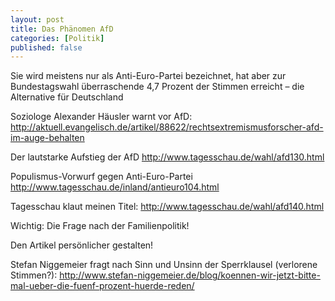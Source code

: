 ```yaml
---
layout: post
title: Das Phänomen AfD
categories: [Politik]
published: false
---
```


Sie wird meistens nur als Anti-Euro-Partei bezeichnet, hat aber zur Bundestagswahl überraschende 4,7 Prozent der Stimmen erreicht – die Alternative für Deutschland
<!--more-->

Soziologe Alexander Häusler warnt vor AfD:
http://aktuell.evangelisch.de/artikel/88622/rechtsextremismusforscher-afd-im-auge-behalten

Der lautstarke Aufstieg der AfD
http://www.tagesschau.de/wahl/afd130.html

Populismus-Vorwurf gegen Anti-Euro-Partei
http://www.tagesschau.de/inland/antieuro104.html

Tagesschau klaut meinen Titel:
http://www.tagesschau.de/wahl/afd140.html

Wichtig: Die Frage nach der Familienpolitik!

Den Artikel persönlicher gestalten!

Stefan Niggemeier fragt nach Sinn und Unsinn der Sperrklausel (verlorene Stimmen?): http://www.stefan-niggemeier.de/blog/koennen-wir-jetzt-bitte-mal-ueber-die-fuenf-prozent-huerde-reden/